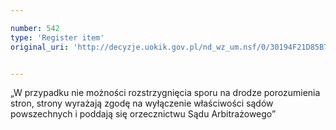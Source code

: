 ```yaml
---

number: 542
type: 'Register item'
original_uri: 'http://decyzje.uokik.gov.pl/nd_wz_um.nsf/0/30194F21D85B7633C12572DD003295CA?OpenDocument'


---
```


„W przypadku nie możności rozstrzygnięcia sporu na drodze porozumienia stron, strony wyrażają zgodę na wyłączenie właściwości sądów powszechnych i poddają się orzecznictwu Sądu Arbitrażowego”
